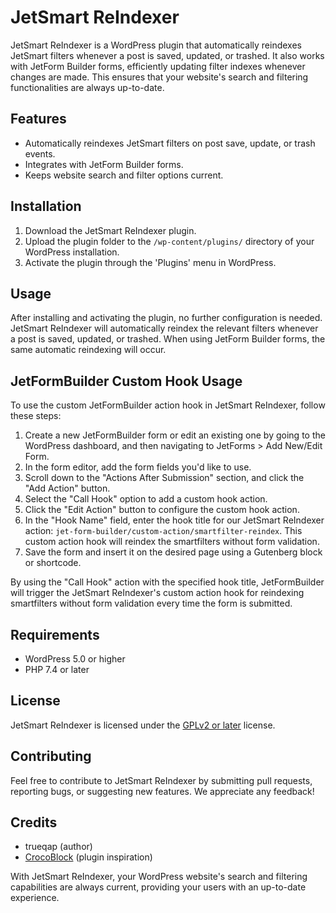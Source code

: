 # JetSmart ReIndexer

JetSmart ReIndexer is a WordPress plugin that automatically reindexes JetSmart filters whenever a post is saved, updated, or trashed. It also works with JetForm Builder forms, efficiently updating filter indexes whenever changes are made. This ensures that your website's search and filtering functionalities are always up-to-date.

## Features

- Automatically reindexes JetSmart filters on post save, update, or trash events.
- Integrates with JetForm Builder forms.
- Keeps website search and filter options current.

## Installation

1. Download the JetSmart ReIndexer plugin.
2. Upload the plugin folder to the `/wp-content/plugins/` directory of your WordPress installation.
3. Activate the plugin through the 'Plugins' menu in WordPress.

## Usage

After installing and activating the plugin, no further configuration is needed. JetSmart ReIndexer will automatically reindex the relevant filters whenever a post is saved, updated, or trashed. When using JetForm Builder forms, the same automatic reindexing will occur.

## JetFormBuilder Custom Hook Usage

To use the custom JetFormBuilder action hook in JetSmart ReIndexer, follow these steps:

1. Create a new JetFormBuilder form or edit an existing one by going to the WordPress dashboard, and then navigating to JetForms > Add New/Edit Form.
2. In the form editor, add the form fields you'd like to use.
3. Scroll down to the "Actions After Submission" section, and click the "Add Action" button.
4. Select the "Call Hook" option to add a custom hook action.
5. Click the "Edit Action" button to configure the custom hook action.
6. In the "Hook Name" field, enter the hook title for our JetSmart ReIndexer action: `jet-form-builder/custom-action/smartfilter-reindex`. This custom action hook will reindex the smartfilters without form validation.
7. Save the form and insert it on the desired page using a Gutenberg block or shortcode.

By using the "Call Hook" action with the specified hook title, JetFormBuilder will trigger the JetSmart ReIndexer's custom action hook for reindexing smartfilters without form validation every time the form is submitted.

## Requirements

- WordPress 5.0 or higher
- PHP 7.4 or later

## License

JetSmart ReIndexer is licensed under the [GPLv2 or later](https://www.gnu.org/licenses/gpl-2.0.html) license.

## Contributing

Feel free to contribute to JetSmart ReIndexer by submitting pull requests, reporting bugs, or suggesting new features. We appreciate any feedback!

## Credits

- trueqap (author)
- [CrocoBlock](https://github.com/CrocoBlock) (plugin inspiration)

With JetSmart ReIndexer, your WordPress website's search and filtering capabilities are always current, providing your users with an up-to-date experience.